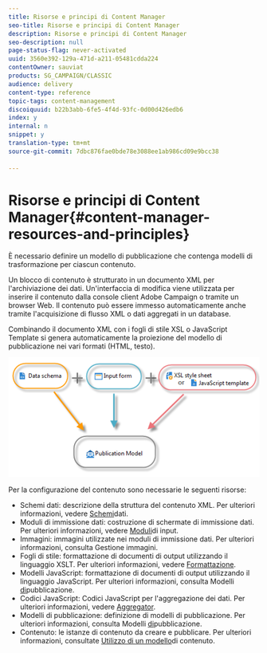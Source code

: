 ```yaml
---
title: Risorse e principi di Content Manager
seo-title: Risorse e principi di Content Manager
description: Risorse e principi di Content Manager
seo-description: null
page-status-flag: never-activated
uuid: 3560e392-129a-471d-a211-05481cdda224
contentOwner: sauviat
products: SG_CAMPAIGN/CLASSIC
audience: delivery
content-type: reference
topic-tags: content-management
discoiquuid: b22b3abb-6fe5-4f4d-93fc-0d00d426edb6
index: y
internal: n
snippet: y
translation-type: tm+mt
source-git-commit: 7dbc876fae0bde78e3088ee1ab986cd09e9bcc38

---
```



# Risorse e principi di Content Manager{#content-manager-resources-and-principles}

È necessario definire un modello di pubblicazione che contenga modelli di trasformazione per ciascun contenuto.

Un blocco di contenuto è strutturato in un documento XML per l&#39;archiviazione dei dati. Un&#39;interfaccia di modifica viene utilizzata per inserire il contenuto dalla console client Adobe Campaign o tramite un browser Web. Il contenuto può essere immesso automaticamente anche tramite l&#39;acquisizione di flusso XML o dati aggregati in un database.

Combinando il documento XML con i fogli di stile XSL o JavaScript Template si genera automaticamente la proiezione del modello di pubblicazione nei vari formati (HTML, testo).

![](assets/d_ncs_content_process.png)

Per la configurazione del contenuto sono necessarie le seguenti risorse:

* Schemi dati: descrizione della struttura del contenuto XML. Per ulteriori informazioni, vedere [Schemi](../../delivery/using/data-schemas.md)dati.
* Moduli di immissione dati: costruzione di schermate di immissione dati. Per ulteriori informazioni, vedere [Moduli](../../delivery/using/input-forms.md)di input.
* Immagini: immagini utilizzate nei moduli di immissione dati. Per ulteriori informazioni, consulta Gestione [](../../delivery/using/formatting.md#image-management)immagini.
* Fogli di stile: formattazione di documenti di output utilizzando il linguaggio XSLT. Per ulteriori informazioni, vedere [Formattazione](../../delivery/using/formatting.md).
* Modelli JavaScript: formattazione di documenti di output utilizzando il linguaggio JavaScript. Per ulteriori informazioni, consulta Modelli [di](../../delivery/using/publication-templates.md)pubblicazione.
* Codici JavaScript: Codici JavaScript per l&#39;aggregazione dei dati. Per ulteriori informazioni, vedere [Aggregator](../../delivery/using/publication-templates.md#aggregator).
* Modelli di pubblicazione: definizione di modelli di pubblicazione. Per ulteriori informazioni, consulta Modelli [di](../../delivery/using/publication-templates.md)pubblicazione.
* Contenuto: le istanze di contenuto da creare e pubblicare. Per ulteriori informazioni, consultate [Utilizzo di un modello](../../delivery/using/using-a-content-template.md)di contenuto.
